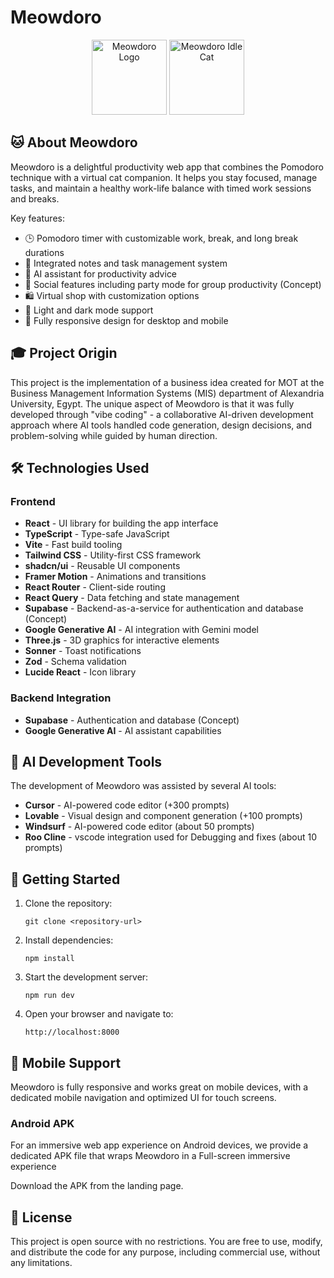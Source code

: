 # Meowdoro

<div align="center">
  <img src="https://media.discordapp.net/attachments/719250727981023292/1370837389429440703/2025-05-10_21-57-removebg-preview.png?ex=6820f34e&is=681fa1ce&hm=4ee615e154289853f12ec55717a5b6063c7c4233355c94887fc5f2452e463629&=&format=webp&quality=lossless" alt="Meowdoro Logo" width="120" />
  <img src="https://media.discordapp.net/attachments/719250727981023292/1370837389794082867/2025-05-10_21-56-removebg-preview.png?ex=6820f34e&is=681fa1ce&hm=ed4dd68a2107a8e9f06f492a7a8489ab2bbc8a56fa6b0ee7cf23035a3315b98f&=&format=webp&quality=lossless" alt="Meowdoro Idle Cat" width="120" />
</div>

## 🐱 About Meowdoro

Meowdoro is a delightful productivity web app that combines the Pomodoro technique with a virtual cat companion. It helps you stay focused, manage tasks, and maintain a healthy work-life balance with timed work sessions and breaks.

Key features:
- 🕒 Pomodoro timer with customizable work, break, and long break durations
- 📝 Integrated notes and task management system
- 🤖 AI assistant for productivity advice
- 👥 Social features including party mode for group productivity (Concept)
- 🛍️ Virtual shop with customization options
- 🌙 Light and dark mode support
- 📱 Fully responsive design for desktop and mobile

## 🎓 Project Origin

This project is the implementation of a business idea created for MOT at the Business Management Information Systems (MIS) department of Alexandria University, Egypt. The unique aspect of Meowdoro is that it was fully developed through "vibe coding" - a collaborative AI-driven development approach where AI tools handled code generation, design decisions, and problem-solving while guided by human direction.

## 🛠️ Technologies Used

### Frontend
- **React** - UI library for building the app interface
- **TypeScript** - Type-safe JavaScript
- **Vite** - Fast build tooling
- **Tailwind CSS** - Utility-first CSS framework
- **shadcn/ui** - Reusable UI components
- **Framer Motion** - Animations and transitions
- **React Router** - Client-side routing
- **React Query** - Data fetching and state management
- **Supabase** - Backend-as-a-service for authentication and database (Concept)
- **Google Generative AI** - AI integration with Gemini model
- **Three.js** - 3D graphics for interactive elements
- **Sonner** - Toast notifications
- **Zod** - Schema validation
- **Lucide React** - Icon library

### Backend Integration
- **Supabase** - Authentication and database (Concept)
- **Google Generative AI** - AI assistant capabilities

## 🤖 AI Development Tools

The development of Meowdoro was assisted by several AI tools:

- **Cursor** - AI-powered code editor (+300 prompts)
- **Lovable** - Visual design and component generation (+100 prompts)
- **Windsurf** - AI-powered code editor (about 50 prompts)
- **Roo Cline** - vscode integration used for Debugging and fixes (about 10 prompts)

## 🚀 Getting Started

1. Clone the repository:
   ```
   git clone <repository-url>
   ```

2. Install dependencies:
   ```
   npm install
   ```

3. Start the development server:
   ```
   npm run dev
   ```

4. Open your browser and navigate to:
   ```
   http://localhost:8000
   ```

## 📱 Mobile Support

Meowdoro is fully responsive and works great on mobile devices, with a dedicated mobile navigation and optimized UI for touch screens.

### Android APK

For an immersive web app experience on Android devices, we provide a dedicated APK file that wraps Meowdoro in a Full-screen immersive experience


Download the APK from the landing page.

## 📝 License

This project is open source with no restrictions. You are free to use, modify, and distribute the code for any purpose, including commercial use, without any limitations.

